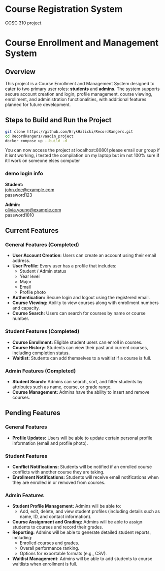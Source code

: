 # Course Registration System 

COSC 310 project

# Course Enrollment and Management System

## Overview

This project is a Course Enrollment and Management System designed to cater to two primary user roles: **students** and **admins**. The system supports secure account creation and login, profile management, course viewing, enrollment, and administration functionalities, with additional features planned for future development.

## Steps to Build and Run the Project

```sh
git clone https://github.com/ErykHalicki/RecordRangers.git
cd RecordRangers/vaadin_project
docker compose up --build -d
```

You can now access the project at localhost:8080! please email our group if it isnt working, i tested the compilation on my laptop but im not 100% sure if itll work on someone elses computer

### demo login info

**Student:**\
[john.doe@example.com](mailto\:john.doe@example.com)\
password123

**Admin:**\
[olivia.young@example.com](mailto\:olivia.young@example.com)\
password1010

## Current Features

### General Features (Completed)

- **User Account Creation:** Users can create an account using their email address.
- **User Profile:** Every user has a profile that includes:
  - Student / Admin status
  - Year level
  - Major
  - Email
  - Profile photo
- **Authentication:** Secure login and logout using the registered email.
- **Course Viewing:** Ability to view courses along with enrollment numbers and capacity.
- **Course Search:** Users can search for courses by name or course number.

### Student Features (Completed)

- **Course Enrollment:** Eligible student users can enroll in courses.
- **Course History:** Students can view their past and current courses, including completion status.
- **Waitlist:** Students can add themselves to a waitlist if a course is full.

### Admin Features (Completed)

- **Student Search:** Admins can search, sort, and filter students by attributes such as name, course, or grade range.
- **Course Management:** Admins have the ability to insert and remove courses.

## Pending Features

### General Features

- **Profile Updates:** Users will be able to update certain personal profile information (email and profile photo).

### Student Features

- **Conflict Notifications:** Students will be notified if an enrolled course conflicts with another course they are taking.
- **Enrollment Notifications:** Students will receive email notifications when they are enrolled in or removed from courses.

### Admin Features

- **Student Profile Management:** Admins will be able to:
  - Add, edit, delete, and view student profiles (including details such as name, ID, and contact information).
- **Course Assignment and Grading:** Admins will be able to assign students to courses and record their grades.
- **Reporting:** Admins will be able to generate detailed student reports, including:
  - Enrolled courses and grades.
  - Overall performance ranking.
  - Options for exportable formats (e.g., CSV).
- **Waitlist Management:** Admins will be able to add students to course waitlists when enrollment is full.




